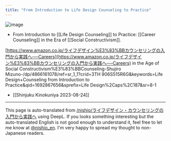 ```yaml
---
title: "From Introduction to Life Design Counseling to Practice"
---
```


![image](https://gyazo.com/4574077350bf2b5f16ff8e98774be487/thumb/1000)
- From Introduction to [[Life Design Counseling]] to Practice: [[Career Counseling]] in the Era of [[Social Constructivism]].

[https://www.amazon.co.jp/ライフデザイン%E3%83%BBカウンセリングの入門から実践へ──Careers](https://www.amazon.co.jp/ライフデザイン%E3%83%BBカウンセリングの入門から実践へ──Careers) in the Age of Social Constructivism%E3%83%BBCounseling-Shujiro Mizuno-/dp/4866161078/ref=sr_1_1?crid=3TH 906S515R6G&keywords=Life Design+Counseling from Introduction to Practice&qid=1692867656&sprefix=Life Design%2Caps%2C187&sr=8-1

- [[Shinjuku Kinokuniya 2023-08-24]]

---
This page is auto-translated from [/nishio/ライフデザイン・カウンセリングの入門から実践へ](https://scrapbox.io/nishio/ライフデザイン・カウンセリングの入門から実践へ) using DeepL. If you looks something interesting but the auto-translated English is not good enough to understand it, feel free to let me know at [@nishio_en](https://twitter.com/nishio_en). I'm very happy to spread my thought to non-Japanese readers.